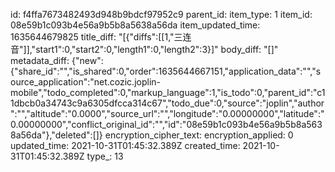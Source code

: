 id: f4ffa7673482493d948b9bdcf97952c9
parent_id: 
item_type: 1
item_id: 08e59b1c093b4e56a9b5b8a5638a56da
item_updated_time: 1635644679825
title_diff: "[{\"diffs\":[[1,\"三连音\"]],\"start1\":0,\"start2\":0,\"length1\":0,\"length2\":3}]"
body_diff: "[]"
metadata_diff: {"new":{"share_id":"","is_shared":0,"order":1635644667151,"application_data":"","source_application":"net.cozic.joplin-mobile","todo_completed":0,"markup_language":1,"is_todo":0,"parent_id":"c11dbcb0a34743c9a6305dfcca314c67","todo_due":0,"source":"joplin","author":"","altitude":"0.0000","source_url":"","longitude":"0.00000000","latitude":"0.00000000","conflict_original_id":"","id":"08e59b1c093b4e56a9b5b8a5638a56da"},"deleted":[]}
encryption_cipher_text: 
encryption_applied: 0
updated_time: 2021-10-31T01:45:32.389Z
created_time: 2021-10-31T01:45:32.389Z
type_: 13